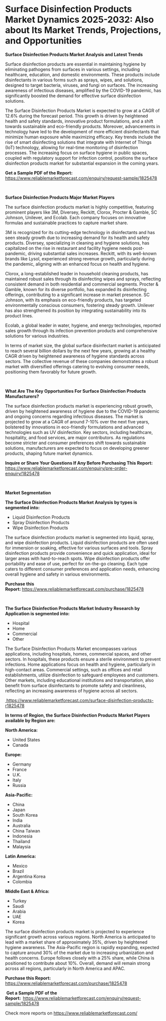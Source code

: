 <p><h1>Surface Disinfection Products Market Dynamics 2025-2032: Also about Its Market Trends, Projections, and Opportunities</h1></p><p><strong>Surface Disinfection Products Market Analysis and Latest Trends</strong></p>
<p><p>Surface disinfection products are essential in maintaining hygiene by eliminating pathogens from surfaces in various settings, including healthcare, education, and domestic environments. These products include disinfectants in various forms such as sprays, wipes, and solutions, designed to target bacteria, viruses, and fungi on surfaces. The increasing awareness of infectious diseases, amplified by the COVID-19 pandemic, has significantly boosted the demand for effective surface disinfection solutions.</p><p>The Surface Disinfection Products Market is expected to grow at a CAGR of 12.6% during the forecast period. This growth is driven by heightened health and safety standards, innovative product formulations, and a shift towards sustainable and eco-friendly products. Moreover, advancements in technology have led to the development of more efficient disinfectants that minimize human exposure while maximizing efficacy. Key trends include the rise of smart disinfecting solutions that integrate with Internet of Things (IoT) technology, allowing for real-time monitoring of disinfection processes. The increasing focus on surface hygiene in public spaces, coupled with regulatory support for infection control, positions the surface disinfection products market for substantial expansion in the coming years.</p></p>
<p><strong>Get a Sample PDF of the Report:&nbsp;</strong> <a href="https://www.reliablemarketforecast.com/enquiry/request-sample/1825478?utm_campaign=3357&utm_medium=2&utm_source=Github&utm_content=ia&utm_term=09032025&utm_id=surface-disinfection-products">https://www.reliablemarketforecast.com/enquiry/request-sample/1825478</a></p>
<p>&nbsp;</p>
<p><strong>Surface Disinfection Products Major Market Players</strong></p>
<p><p>The surface disinfection products market is highly competitive, featuring prominent players like 3M, Diversey, Reckitt, Clorox, Procter & Gamble, SC Johnson, Unilever, and Ecolab. Each company focuses on innovative formulas and sustainable practices to capture market share.</p><p>3M is recognized for its cutting-edge technology in disinfectants and has seen steady growth due to increasing demand for its health and safety products. Diversey, specializing in cleaning and hygiene solutions, has capitalized on the rise in restaurant and facility hygiene needs post-pandemic, driving substantial sales increases. Reckitt, with its well-known brands like Lysol, experienced strong revenue growth, particularly during the pandemic, aligning with an enhanced focus on health and hygiene.</p><p>Clorox, a long-established leader in household cleaning products, has maintained robust sales through its disinfecting wipes and sprays, reflecting consistent demand in both residential and commercial segments. Procter & Gamble, known for its diverse portfolio, has expanded its disinfecting offerings, contributing to a significant increase in market presence. SC Johnson, with its emphasis on eco-friendly products, has targeted environmentally conscious consumers, fostering steady growth. Unilever has also strengthened its position by integrating sustainability into its product lines.</p><p>Ecolab, a global leader in water, hygiene, and energy technologies, reported sales growth through its infection prevention products and comprehensive solutions for various industries.</p><p>In terms of market size, the global surface disinfectant market is anticipated to reach several billion dollars by the next few years, growing at a healthy CAGR driven by heightened awareness of hygiene standards across sectors. The collective revenue of these companies demonstrates a robust market with diversified offerings catering to evolving consumer needs, positioning them favorably for future growth.</p></p>
<p>&nbsp;</p>
<p><strong>What Are The Key Opportunities For Surface Disinfection Products Manufacturers?</strong></p>
<p><p>The surface disinfection products market is experiencing robust growth, driven by heightened awareness of hygiene due to the COVID-19 pandemic and ongoing concerns regarding infectious diseases. The market is projected to grow at a CAGR of around 7-10% over the next five years, bolstered by innovations in eco-friendly formulations and advanced technologies such as UV disinfection. Key sectors, including healthcare, hospitality, and food services, are major contributors. As regulations become stricter and consumer preferences shift towards sustainable solutions, manufacturers are expected to focus on developing greener products, shaping future market dynamics.</p></p>
<p><strong>Inquire or Share Your Questions If Any Before Purchasing This Report:</strong> <a href="https://www.reliablemarketforecast.com/enquiry/pre-order-enquiry/1825478?utm_campaign=3357&utm_medium=2&utm_source=Github&utm_content=ia&utm_term=09032025&utm_id=surface-disinfection-products">https://www.reliablemarketforecast.com/enquiry/pre-order-enquiry/1825478</a></p>
<p>&nbsp;</p>
<p><strong>Market Segmentation</strong></p>
<p><strong>The Surface Disinfection Products Market Analysis by types is segmented into:</strong></p>
<p><ul><li>Liquid Disinfection Products</li><li>Spray Disinfection Products</li><li>Wipe Disinfection Products</li></ul></p>
<p><p>The surface disinfection products market is segmented into liquid, spray, and wipe disinfection products. Liquid disinfection products are often used for immersion or soaking, effective for various surfaces and tools. Spray disinfection products provide convenience and quick application, ideal for larger areas with hard-to-reach spots. Wipe disinfection products offer portability and ease of use, perfect for on-the-go cleaning. Each type caters to different consumer preferences and application needs, enhancing overall hygiene and safety in various environments.</p></p>
<p><strong>Purchase this Report:&nbsp;</strong><a href="https://www.reliablemarketforecast.com/purchase/1825478?utm_campaign=3357&utm_medium=2&utm_source=Github&utm_content=ia&utm_term=09032025&utm_id=surface-disinfection-products">https://www.reliablemarketforecast.com/purchase/1825478</a></p>
<p>&nbsp;</p>
<p><strong>The Surface Disinfection Products Market Industry Research by Application is segmented into:</strong></p>
<p><ul><li>Hospital</li><li>Home</li><li>Commercial</li><li>Other</li></ul></p>
<p><p>The Surface Disinfection Products Market encompasses various applications, including hospitals, homes, commercial spaces, and other sectors. In hospitals, these products ensure a sterile environment to prevent infections. Home applications focus on health and hygiene, particularly in high-contact areas. Commercial settings, such as offices and retail establishments, utilize disinfection to safeguard employees and customers. Other markets, including educational institutions and transportation, also benefit from surface disinfectants to promote safety and cleanliness, reflecting an increasing awareness of hygiene across all sectors.</p></p>
<p><a href="https://www.reliablemarketforecast.com/surface-disinfection-products-r1825478?utm_campaign=3357&utm_medium=2&utm_source=Github&utm_content=ia&utm_term=09032025&utm_id=surface-disinfection-products">&nbsp;https://www.reliablemarketforecast.com/surface-disinfection-products-r1825478</a></p>
<p><strong>In terms of Region, the Surface Disinfection Products Market Players available by Region are:</strong></p>
<p>
    <p> <strong> North America: </strong>
        <ul>
            <li>United States</li>
            <li>Canada</li>
        </ul>
        </p> 
    <p> <strong> Europe: </strong>
        <ul>
            <li>Germany</li>
            <li>France</li>
            <li>U.K.</li>
            <li>Italy</li>
            <li>Russia</li>
        </ul>
        </p> 
    <p> <strong> Asia-Pacific: </strong>
        <ul>
            <li>China</li>
            <li>Japan</li>
            <li>South Korea</li>
            <li>India</li>
            <li>Australia</li>
            <li>China Taiwan</li>
            <li>Indonesia</li>
            <li>Thailand</li>
            <li>Malaysia</li>
        </ul>
        </p> 
    <p> <strong> Latin America: </strong>
        <ul>
            <li>Mexico</li>
            <li>Brazil</li>
            <li>Argentina Korea</li>
            <li>Colombia</li>
        </ul>
        </p> 
    <p> <strong> Middle East & Africa: </strong>
        <ul>
            <li>Turkey</li>
            <li>Saudi</li>
            <li>Arabia</li>
            <li>UAE</li>
            <li>Korea</li>
        </ul>
    </p>
    </p>
<p><p>The surface disinfection products market is projected to experience significant growth across various regions. North America is anticipated to lead with a market share of approximately 35%, driven by heightened hygiene awareness. The Asia-Pacific region is rapidly expanding, expected to capture around 30% of the market due to increasing urbanization and health concerns. Europe follows closely with a 25% share, while China is positioned to contribute about 10%. Overall, demand will remain strong across all regions, particularly in North America and APAC.</p></p>
<p><strong>Purchase this Report: </strong><a href="https://www.reliablemarketforecast.com/purchase/1825478?utm_campaign=3357&utm_medium=2&utm_source=Github&utm_content=ia&utm_term=09032025&utm_id=surface-disinfection-products">https://www.reliablemarketforecast.com/purchase/1825478</a></p>
<p>&nbsp;<strong>Get a Sample PDF of the Report:&nbsp;&nbsp;</strong><a href="https://www.reliablemarketforecast.com/enquiry/request-sample/1825478?utm_campaign=3357&utm_medium=2&utm_source=Github&utm_content=ia&utm_term=09032025&utm_id=surface-disinfection-products">https://www.reliablemarketforecast.com/enquiry/request-sample/1825478</a></p>
<p><strong></strong></p>
<p>Check more reports on <a href="https://www.reliablemarketforecast.com/?utm_campaign=3357&utm_medium=2&utm_source=Github&utm_content=ia&utm_term=09032025&utm_id=surface-disinfection-products">https://www.reliablemarketforecast.com/</a></p>